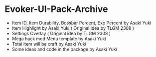 # Evoker-UI-Pack-Archive
- Item ID, Item Durability, Bossbar Percent, Exp Percent by Asaki Yuki
- Item Highlight by Asaki Yuki ( Original idea by TLGM 2308 )
- Settings Overlay ( Original idea by TLGM 2308 )
- Mega hack mod Menu template by Asaki Yuki
- Total item will be craft by Asaki Yuki
- Some ideas and code in the package by Asaki Yuki